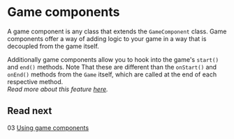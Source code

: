 # Game components
A game component is any class that extends the `GameComponent` class.
Game components offer a way of adding logic to your game in a way that is decoupled from the game itself.

Additionally game components allow you to hook into the game's `start()` and `end()` methods.
Note That these are different than the `onStart()` and `onEnd()` methods from the `Game` itself, which are called at the end of each respective method. \
*Read more about this feature [here](./04-creating-custom-game-components.md).*

## Read next
03 [Using game components](./03-using-game-components)